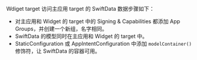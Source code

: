 
Wdiget target 访问主应用 target 的 SwiftData 数据步骤如下：

- 对主应用和 Widget 的 target 中的 Signing & Capabilities 都添加 App Groups，并创建一个新组，名字相同。
- SwiftData 的模型同时在主应用和 Widget 的 target 中。
- StaticConfiguration 或 AppIntentConfiguration 中添加 `modelContainer()` 修饰符，让 SwiftData 的容器可用。

